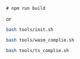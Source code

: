 ```
# npm run build
```

or

```bash
bash tools/init.sh

bash tools/wasm_complie.sh

bash tools/ts_complie.sh
```
